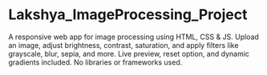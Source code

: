 # Lakshya_ImageProcessing_Project
A responsive web app for image processing using HTML, CSS &amp; JS. Upload an image, adjust brightness, contrast, saturation, and apply filters like grayscale, blur, sepia, and more. Live preview, reset option, and dynamic gradients included. No libraries or frameworks used.
